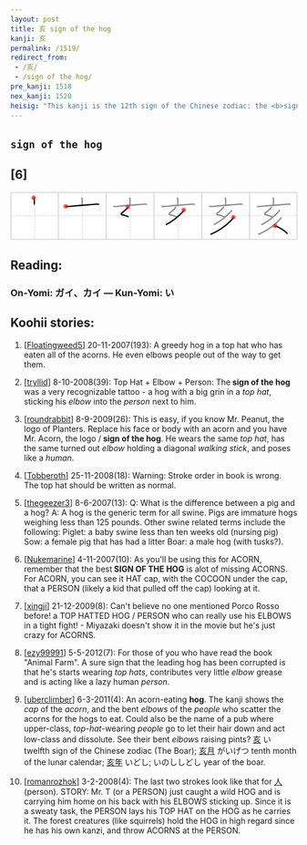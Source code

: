 ```yaml
---
layout: post
title: 亥 sign of the hog
kanji: 亥
permalink: /1519/
redirect_from:
 - /亥/
 - /sign of the hog/
pre_kanji: 1518
nex_kanji: 1520
heisig: "This kanji is the 12th sign of the Chinese zodiac: the <b>sign of the hog</b>. It is best learned by thinking of an acorn-eating <b>hog</b> in connection with the primitive meaning given below."
---
```


## `sign of the hog`

## [6]

<div class="stroke"><img src="../images/E4BAA5.png" /></div>

## Reading:

### On-Yomi: ガイ、カイ &mdash; Kun-Yomi: い

## Koohii stories:

1) [<a href="http://kanji.koohii.com/profile/Floatingweed5">Floatingweed5</a>] 20-11-2007(193): A greedy hog in a top hat who has eaten all of the acorns. He even elbows people out of the way to get them. 

2) [<a href="http://kanji.koohii.com/profile/tryllid">tryllid</a>] 8-10-2008(39): Top Hat + Elbow + Person: The<strong> sign of the hog</strong> was a very recognizable tattoo - a hog with a big grin in a <em>top hat</em>, sticking his <em>elbow</em> into the <em>person</em> next to him. 

3) [<a href="http://kanji.koohii.com/profile/roundrabbit">roundrabbit</a>] 8-9-2009(26): This is easy, if you know Mr. Peanut, the logo of Planters. Replace his face or body with an acorn and you have Mr. Acorn, the logo /<strong> sign of the hog</strong>. He wears the same <em>top hat</em>, has the same turned out <em>elbow</em> holding a diagonal <em>walking stick</em>, and poses like a <em>human</em>. 

4) [<a href="http://kanji.koohii.com/profile/Tobberoth">Tobberoth</a>] 25-11-2008(18): Warning: Stroke order in book is wrong. The top hat should be written as normal. 

5) [<a href="http://kanji.koohii.com/profile/thegeezer3">thegeezer3</a>] 8-6-2007(13): Q: What is the difference between a pig and a hog? A: A hog is the generic term for all swine. Pigs are immature hogs weighing less than 125 pounds. Other swine related terms include the following: Piglet: a baby swine less than ten weeks old (nursing pig) Sow: a female pig that has had a litter Boar: a male hog (with tusks?). 

6) [<a href="http://kanji.koohii.com/profile/Nukemarine">Nukemarine</a>] 4-11-2007(10): As you&#039;ll be using this for ACORN, remember that the best<strong> SIGN OF THE HOG</strong> is alot of missing ACORNS. For ACORN, you can see it HAT cap, with the COCOON under the cap, that a PERSON (likely a kid that pulled off the cap) looking at it. 

7) [<a href="http://kanji.koohii.com/profile/xingji">xingji</a>] 21-12-2009(8): Can&#039;t believe no one mentioned Porco Rosso before! a TOP HATTED HOG / PERSON who can really use his ELBOWS in a tight fight! - Miyazaki doesn&#039;t show it in the movie but he&#039;s just crazy for ACORNS. 

8) [<a href="http://kanji.koohii.com/profile/ezy99991">ezy99991</a>] 5-5-2012(7): For those of you who have read the book &quot;Animal Farm&quot;. A sure sign that the leading hog has been corrupted is that he&#039;s starts wearing <em>top hats</em>, contributes very little <em>elbow</em> grease and is acting like a lazy human <em>person</em>. 

9) [<a href="http://kanji.koohii.com/profile/uberclimber">uberclimber</a>] 6-3-2011(4): An acorn-eating <strong>hog</strong>. The kanji shows the <em>cap</em> of the <em>acorn</em>, and the bent <em>elbows</em> of the <em>people</em> who scatter the acorns for the hogs to eat. Could also be the name of a pub where upper-class, <em>top-hat</em>-wearing <em>people</em> go to let their hair down and act low-class and dissolute. See their bent <em>elbow</em>s raising pints?   <a href="http://jisho.org/kanji/details/亥">亥</a>   い twelfth sign of the Chinese zodiac (The Boar);   <a href="http://jisho.org/kanji/details/亥月">亥月</a>   がいげつ tenth month of the lunar calendar;   <a href="http://jisho.org/kanji/details/亥年">亥年</a>   いどし; いのししどし year of the boar. 

10) [<a href="http://kanji.koohii.com/profile/romanrozhok">romanrozhok</a>] 3-2-2008(4): The last two strokes look like that for   <a href="http://jisho.org/kanji/details/人">人</a>   (person). STORY: Mr. T (or a PERSON) just caught a wild HOG and is carrying him home on his back with his ELBOWS sticking up. Since it is a sweaty task, the PERSON lays his TOP HAT on the HOG as he carries it. The forest creatures (like squirrels) hold the HOG in high regard since he has his own kanzi, and throw ACORNS at the PERSON. 
